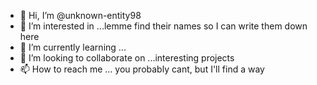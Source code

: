 - 👋 Hi, I’m @unknown-entity98
- 👀 I’m interested in ...lemme find their names so I can write them down here
- 🌱 I’m currently learning ...
- 💞️ I’m looking to collaborate on ...interesting projects
- 📫 How to reach me ... you probably cant, but I'll find a way

<!---
unknown-entity98/unknown-entity98 is a ✨ special ✨ repository because its `README.md` (this file) appears on your GitHub profile.
You can click the Preview link to take a look at your changes.
--->
